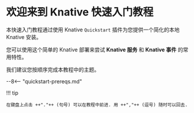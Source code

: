 # 欢迎来到 Knative 快速入门教程

本快速入门教程通过使用 Knative `Quickstart` 插件为您提供一个简化的本地 Knative 安装。

您可以使用这个简单的 Knative 部署来尝试 **Knative 服务** 和 **Knative 事件** 的常用特性。

我们建议您按顺序完成本教程中的主题。

--8<-- "quickstart-prereqs.md"

!!! tip

    在键盘上点击 ++"."++ (句号) 可以在教程中前进. 用 ++","++ (逗号) 随时可以回去.

<!--TODO: This tip only applies for users using a keyboard, i.e. not great for responsive design, since it doesn't work for users on mobile devices. Should we remove it or have it only appear on certain devices? Is responsive design really possible using mkdocs?-->
